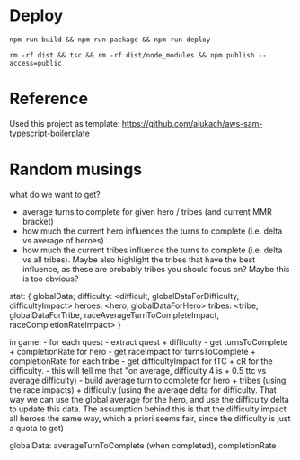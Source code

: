 # Deploy

```
npm run build && npm run package && npm run deploy

rm -rf dist && tsc && rm -rf dist/node_modules && npm publish --access=public
```

# Reference

Used this project as template: https://github.com/alukach/aws-sam-typescript-boilerplate

# Random musings

what do we want to get?

-   average turns to complete for given hero / tribes (and current MMR bracket)
-   how much the current hero influences the turns to complete (i.e. delta vs average of heroes)
-   how much the current tribes influence the turns to complete (i.e. delta vs all tribes). Maybe also highlight the tribes that have the best influence, as these are probably tribes you should focus on? Maybe this is too obvious?

stat: {
globalData;
difficulty: <difficult, globalDataForDifficulty, difficultyImpact>
heroes: <hero, globalDataForHero>
tribes: <tribe, globalDataForTribe, raceAverageTurnToCompleteImpact, raceCompletionRateImpact>
}

in game: - for each quest - extract quest + difficulty - get turnsToComplete + completionRate for hero - get raceImpact for turnsToComplete + completionRate for each tribe - get difficultyImpact for tTC + cR for the difficulty. - this will tell me that "on average, difficulty 4 is + 0.5 ttc vs average difficulty) - build average turn to complete for hero + tribes (using the race impacts) + difficulty (using the average delta for difficulty. That way we can use the global average for the hero, and use the difficulty delta to update this data. The assumption behind this is that the difficulty impact all heroes the same way, which a priori seems fair, since the difficulty is just a quota to get)

globalData: averageTurnToComplete (when completed), completionRate

